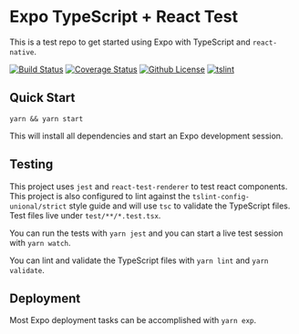 # Expo TypeScript + React Test

This is a test repo to get started using Expo with TypeScript and `react-native`.

[![Build Status](https://img.shields.io/travis/patsissons/expo-test/master.svg)](https://travis-ci.org/patsissons/expo-test)
[![Coverage Status](https://img.shields.io/coveralls/github/patsissons/expo-test/master.svg)](https://coveralls.io/github/patsissons/expo-test)
[![Github License](https://img.shields.io/github/license/patsissons/expo-test.svg)](https://github.com/patsissons/expo-test/blob/master/LICENSE.md)
[![tslint](https://img.shields.io/badge/tslint-strict-117D6B.svg)](https://github.com/unional/tslint-config-unional/blob/master/style-strict.md)

## Quick Start

`yarn && yarn start`

This will install all dependencies and start an Expo development session.

## Testing

This project uses `jest` and `react-test-renderer` to test react components. This project is also configured to lint against the `tslint-config-unional/strict` style guide and will use `tsc` to validate the TypeScript files. Test files live under `test/**/*.test.tsx`.

You can run the tests with `yarn jest` and you can start a live test session with `yarn watch`.

You can lint and validate the TypeScript files with `yarn lint` and `yarn validate`.

## Deployment

Most Expo deployment tasks can be accomplished with `yarn exp`.

